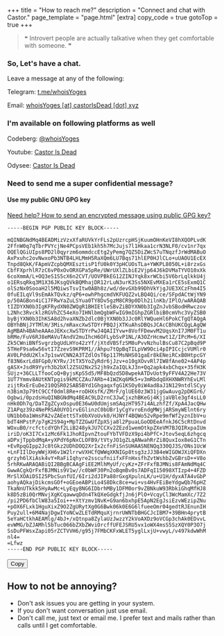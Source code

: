 +++
title = "How to reach me?"
description = "Connect and chat with Castor."
page_template = "page.html"
[extra]
copy_code = true
gotoTop = true
+++
<blockquote>
❝ Introvert people are actually talkative when they get comfortable with someone. ❞
</blockquote>

### So, Let's have a chat.

Leave a message at any of the following:
<p>Telegram: <a href="https://t.me/whoisYoges" title="Telegram" class="social" target="_blank" rel="noopener noreferrer">t.me/whoisYoges</a></p>
<p>Email: <a href="mailto:whoisYoges@castorIsDead.xyz" target="_blank" rel="noopener noreferrer" class="social">whoisYoges [at] castorIsDead [dot] xyz</a></p>

### I'm available on following platforms as well
<p>Codeberg: <a href="https://codeberg.org/whoisYoges" title="Codeberg" class="social" target="_blank" rel="noopener noreferrer">@whoisYoges</a></p>
<p>Youtube: <a href="https://youtube.com/@castorisdead" title="YouTube" target="_blank" rel="noopener noreferrer" class="social">Castor Is Dead</a></p>
<p>Odysee: <a href="https://odysee.com/@whoisYoges:7" title="Odysee" target="_blank" rel="noopener noreferrer" class="social">Castor Is Dead</a></p>

### Need to send me a super confidential message?

#### Use my public GNU GPG key

[Need help? How to send an encrypted message using public GPG key?](/blog/encrypt-and-decrypt-a-file-using-gpg-keys)

<div class="highlight">
<pre><code id="mypubgpgkey">-----BEGIN PGP PUBLIC KEY BLOCK-----<br>
mQINBGNdMq4BEADMizVzxXfaRUVkYrFLs2pUzrcpHSjKuumOHnKeVI8hXQOPLvdK
2FfnW0q7qTbrPVYcjNe4PCpsVEb1kh5h7McJujs7l1Hkaa1crN3NLF0/cv1nr7qx
OQElQGiUIps8PD2l0qyrzm6ommdccEtg2yPemg7QZ5DiZWcS7uTNqzfJrWdMABuO
AxPxuhc2ovNwxoPb3NTB4LHLMmH5RaXQm6LU7Bqs71hlEP0HJlCLo+uUAOU1EcEX
Tnpd8QkK/FApmVZcpbQMXEsztisP1fU0k0Y3pHCUOsTLa+YWKPL8050L+i8rzxGs
CbfFXprhlR7zC6vP0xOvORXGPa5pRe/UWrUXlZLbiE2Vjp64J6kDVMaTYVO10xXk
6coXmmA/L+OQ3eS1S5cX6n2CVT/UOVPBkEG12ZINJYqk8xrWCbi5V6brLqlkkU4j
o1ERsqRkq3M1X36JKsgQVkBQMhajDR12rLuN3urK3Ss5NXEvMXEa1rCE5sExmQ1C
olSzNx0SooaH2l5MQiwsTsvItw0ABh8z/wd/devGXb99DhVkYjgJUE3XCzFhm4I5
0fuEILqVl9sEmAkTQvkz/qP6+owhPhgcmdVKFUQZ2vLBQ4Qi/ce/SFpdACtWjYN9
p/50AGBon4iC17FRwYaZuLSYua0TY8Dv5gzM8CR9p0Dlh2ilnKb/IPlO/wARAQAB
tIZDYXN0b3IgKFRydXN0ZWQgR1BHIEtleSBvZiBDYXN0b3IgZnJvbSBodHRwczov
L2Nhc3RvcklzRGVhZC54eXo7IHNlbmQgbWFwIG9mIGhpZGRlbiB0cmVhc3VyZSB0
byBjYXN0b3IhKSA8d2hvaXNZb2dlc0BjYXN0b3JJc0RlYWQueHl6PokCTgQTAQgA
OBYhBNjJYTMlH/3Mis/mRaxcXwSTDYrPBQJjXTKuAhsDBQsJCAcCBhUKCQgLAgQW
AgMBAh4BAheAAAoJEKxcXwSTDYrPwJ4QAIIYvw+8VofFDewvM2UqsXnI7JM0FT1u
bRMe/FuV6RJ8eMAVuTAndV2muIhcH6OFLybSvP1NL/A3OZrHcmwt1Z/IPcM+6/XI
Zk5CWniBNfSvgrzbgUdLHYo42zYf/jXtdVBSfzSM8uPvvNzhulBsCu87C2pBqd9P
5THeF9sa6w56vtI7ZzevS9KPRM1//Ahpu7tQpBqTILpVW9Oci4pIPICcjcVUMlr0
AV0LPddU2Klx7p1swVCNN2A3TZdlOsT6p117MsNHS01gaEr8kENeiRCxB0HtpcGY
f83N6xrLd8FGp0/KYRv/JtTX5YoZyRdr6jJzv+o10gXOvvRl7IW8fAne02+4AP4p
gASX+JsdR9Yyrh3b2bXl2ZSU2Nx2S2jh9xZaIQLkJ3n+Qq2apk4xbChqx+35fH3K
SUjz+36CLLTfooCoQ+ByjsKpS5d5/MF8bQzd5D8wpekATDvUot9yFFV4A22He73V
1UT7Ymmv8AUtKNTpgis9kMCCZAu7ARb+41WZKq6Mk5+v3mRbdqOXHXNWRYhEvLMl
zijtRxErEuDe210QSR02SAB5BYd1GhgaqxfgG1KSOy0iW4ad8aJ1N129ntdlSCyy
n3Bim3p79tC9CCf0dml8Re+roDHXsfK/ZMrF/glUE60z3W31jgGwAuvg2pDKGr6/
Ogbwi/0pzdsHuQINBGNdMq4BEAC9LD2rnC3JwCjxzhBKeGj4KjjaVBle3gf4sLL0
nHk0Dh7q/DaTZgZCyxOspu0E36wU0dUmjsmSAqzHT957i4ALzhfZf/XpA4JacQHw
Z1APqz39z4NePRSA0UYO1rvEGlinzC0bUBr1yCgYvroEndgMWjjARSmyWElnt6ry
UN1bb0a1WmsPA2vZAEettSTx0bXVoUvk0/HJNYf4BQWo52vRpe9mfWf2yznIbV+u
bdT4HPstP/p7gK2S94g+MpTZZGwUfZpXSja8l2PpuaLGoODEeAfnkJ6C5cRtDnvd
WOxuB0/rcfctcdYQhf2LiB248ykJU7CCXv2ZEzd1wemOtkpZXeVM7BJQIRxpaIUm
iriD/oK3I7Cx1zMc6Fk1JhoRIpvnZtouFYbTVFDzX9pi4bPfC+Jtov5eqL6zhgcq
aDPxjTppbdMqA+yXPdY6pNxCLOFB9/tVtyJO1gZLqANwahRrZi8QuxIox8eG1CTn
+EvRpqGIpp2Jc8tGkz2UDhDOQ2XrIx2cfnFiSnSUHAASNENQq330QJ3S/ONs1UcW
+LnFIIlDoyWWjXH6v1W2lrrwVXHCfQWWqXKNIGp8tsg3zJJ3B4eWIGOWJXiQFDXn
grzyh6lXiAsk4vY+RaFiIqhyre2sscufniifxFFnHxsfhZvtWshbZvGBrsD++V8o
5rhRKwARAQABiQI2BBgBCAAgFiEE2MlhMyUf/cyKz+ZFrFxfBJMNis8FAmNdMq4C
GwwACgkQrFxfBJMNis9V1w//c0bWF30Pn2oBqmBv0s7ADFqI15098XTIzp4+4FZD
MrSlXOAiDSI25PbcSunfUI/6Iri2dJIPa88rGxgXpulnLK/u+U1H/dyxATA4vGbP
aohyAQkajDikcmsGOf+oGEoeABPiLo4S8Dkc8ce+wi+vs4HvFEiBeYdgwQb76pHZ
TkaNnUTkkk5HyAwMc+LyEqy8NG6IDbrhMBy1DFM0or9vZBNkuW93RbkiGhqMfHJ8
k8D5zBi0QrMNvjXgKCqawwqDdn4TkQXeGdgkfjJn6jPlO+VcqyCl3WcMamXc/7Z2
/pi2PD6fbClW83a5Ioi+++XtYzmv1NvK+G9an6bxhpE5ApN2EgJsiEzvWEzipZNu
+pOX6FLxk1HguXixZ9O2ZgURytXg0G6Bwk06k0E6G6lfueeOmr04gedtRJEnunIH
Puy2ull+6M4NajDgwIYoNCwZLETdRMquXjrnrUWNTbBHGCJcIBM7+39BHn4prytB
5eYaHCtkhAEAMlg/4bJ+/xQtnpa8ZylaUzJwzzY2kVoAXDz9oVCGp3chAk0EDvvL
evWMG/bZJAMhl5bTuc066bZXbZWviOrcffUFEJSRU5vx1oWX4msS5SzXQY0P3O7j
SsDuPFWsxZapi05rZCTVVH6/g95j7FMbCKFxWLET5yglLxjU+vwyL/v497kdwWhM
nl4=
=Lfwz
-----END PGP PUBLIC KEY BLOCK-----
</code>
<button id="mypubgpgkeybtn" type="button" onclick="copyCode('mypubgpgkey','mypubgpgkeybtn')" value="click">Copy</button>
</pre>
</div>

## How to not be annoying?

- Don't ask issues you are getting in your system.
- If you don't want conversation just use email.
- Don't call me, just text or email me. I prefer text and mails rather than calls until I get comfortable.